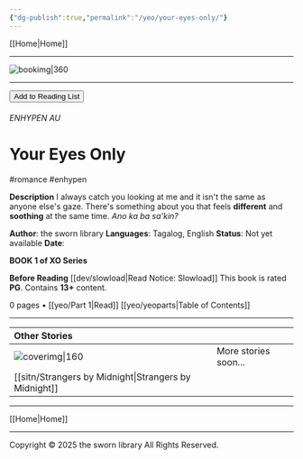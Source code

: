```yaml
---
{"dg-publish":true,"permalink":"/yeo/your-eyes-only/"}
---
```


[[Home\|Home]]

***
![bookimg|360](/img/user/yeo/yeostorage/yeocover.webp)
***
<button id="library-toggle" onclick="toggleLibrary()">Add to Reading List</button>

###### ENHYPEN AU
# Your Eyes Only
#romance #enhypen 

**Description**
I always catch you looking at me and it isn't the same as anyone else's gaze. There's something about you that feels **different** and **soothing** at the same time. 
*Ano ka ba sa'kin?* 

**Author**: the sworn library
**Languages**: Tagalog, English
**Status**: Not yet available
**Date**:

**BOOK 1 of XO Series**

**Before Reading**
[[dev/slowload\|Read Notice: Slowload]]
This book is rated **PG**.
Contains **13+** content.

0 pages • [[yeo/Part 1\|Read]]
[[yeo/yeoparts\|Table of Contents]]


***

| Other Stories                    |                      |
| :------------------------------- | -------------------- |
| ![coverimg\|160](/img/user/sitn/sitncover.webp) | More stories soon... |
| [[sitn/Strangers by Midnight\|Strangers by Midnight]]  |                      |

***

[[Home\|Home]]

***

Copyright © 2025 the sworn library
All Rights Reserved.

<script src="https://starryxoxo.github.io/treeajmgar/src/helpers/addtolist.js"></script>
<script src="https://starryxoxo.github.io/treeajmgar/src/helpers/protect-images.js"></script>
<script src="https://starryxoxo.github.io/treeajmgar/src/helpers/lazy.js"></script>